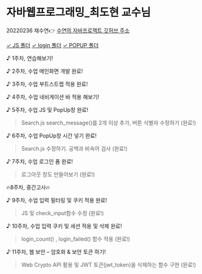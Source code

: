 # 자바웹프로그래밍_최도현 교수님
20220236 채수연👉
[수연의 자바프로젝트 깃허브 주소](https://github.com/chaesuyeon/JAVA20220236)

[✓ JS 폴더](https://github.com/chaesuyeon/JAVA20220236/tree/main/JS)
[✓ login 폴더](https://github.com/chaesuyeon/JAVA20220236/tree/main/login)
[✓ POPUP 폴더](https://github.com/chaesuyeon/JAVA20220236/tree/main/popup)

♪ 1주차, 연습해보기!

♪ 2주차, 수업 메인화면 개발 완료!

♪ 3주차, 수업 부트스트랩 적용 완료!

♪ 4주차, 수업 네비게이션 바 적용 해보기!

♪ 5주차, 수업 JS 및 PopUp창 완료!
> Search.js search_message()를 2개 이상 추가, 버튼 식별자 수정하기 (완료!)

♪ 6주차, 수업 PopUp창 시간 넣기 완료!
> Search.js 수정하기. 공백과 비속어 검사 (완료!)

♪ 7주차, 수업 로그인 폼 완료!
> 로그아웃 창도 만들어보기 (완료!)

🔥8주차, 중간고사🔥

♪ 9주차, 수업 입력 필터링 및 쿠키 적용 완료!
> JS 및 check_input함수 수정 (완료!)

♪ 10주차, 수업 입력 쿠키 및 세션 적용 및 삭제 완료!
> login_count() , login_failed() 함수 적용 (완료!)

♪ 11주차, 웹 보안 – 암호화 & 보안 토큰 하기!
> Web Crypto API 활용 및 JWT 토큰(jwt_token)을 삭제하는 함수 구현 (완료!)



